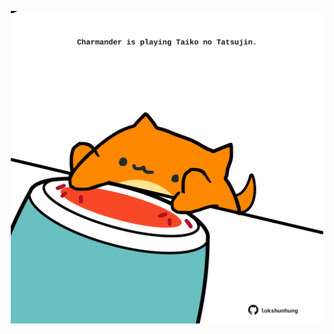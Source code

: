 <!-- built at 30/06/2022, 02:44:38 UTC -->
<p align="center">
  <img width="500" height="500" src="./ReadmeImage.svg">
</p>
